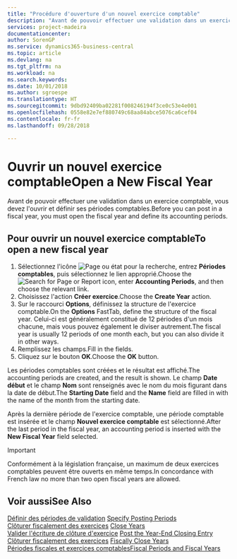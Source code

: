 ```yaml
---
title: "Procédure d'ouverture d'un nouvel exercice comptable"
description: "Avant de pouvoir effectuer une validation dans un exercice comptable, vous devez l'ouvrir et définir ses périodes comptables."
services: project-madeira
documentationcenter: 
author: SorenGP
ms.service: dynamics365-business-central
ms.topic: article
ms.devlang: na
ms.tgt_pltfrm: na
ms.workload: na
ms.search.keywords: 
ms.date: 10/01/2018
ms.author: sgroespe
ms.translationtype: HT
ms.sourcegitcommit: 9dbd92409ba02281f008246194f3ce0c53e4e001
ms.openlocfilehash: 0558e82e7ef880749c68aa84abce5076ca6cef04
ms.contentlocale: fr-fr
ms.lasthandoff: 09/28/2018

---
```

# <a name="open-a-new-fiscal-year"></a><span data-ttu-id="b5a78-103">Ouvrir un nouvel exercice comptable</span><span class="sxs-lookup"><span data-stu-id="b5a78-103">Open a New Fiscal Year</span></span>
<span data-ttu-id="b5a78-104">Avant de pouvoir effectuer une validation dans un exercice comptable, vous devez l'ouvrir et définir ses périodes comptables.</span><span class="sxs-lookup"><span data-stu-id="b5a78-104">Before you can post in a fiscal year, you must open the fiscal year and define its accounting periods.</span></span>  

## <a name="to-open-a-new-fiscal-year"></a><span data-ttu-id="b5a78-105">Pour ouvrir un nouvel exercice comptable</span><span class="sxs-lookup"><span data-stu-id="b5a78-105">To open a new fiscal year</span></span>  

1.  <span data-ttu-id="b5a78-106">Sélectionnez l'icône ![Page ou état pour la recherche](../../media/ui-search/search_small.png "Page ou état pour la recherche"), entrez **Périodes comptables**, puis sélectionnez le lien approprié.</span><span class="sxs-lookup"><span data-stu-id="b5a78-106">Choose the ![Search for Page or Report](../../media/ui-search/search_small.png "Search for Page or Report icon") icon, enter **Accounting Periods**, and then choose the relevant link.</span></span>  
2.  <span data-ttu-id="b5a78-107">Choisissez l'action **Créer exercice**.</span><span class="sxs-lookup"><span data-stu-id="b5a78-107">Choose the **Create Year** action.</span></span>  
3.  <span data-ttu-id="b5a78-108">Sur le raccourci **Options**, définissez la structure de l'exercice comptable.</span><span class="sxs-lookup"><span data-stu-id="b5a78-108">On the **Options** FastTab, define the structure of the fiscal year.</span></span> <span data-ttu-id="b5a78-109">Celui-ci est généralement constitué de 12 périodes d'un mois chacune, mais vous pouvez également le diviser autrement.</span><span class="sxs-lookup"><span data-stu-id="b5a78-109">The fiscal year is usually 12 periods of one month each, but you can also divide it in other ways.</span></span>  
4.  <span data-ttu-id="b5a78-110">Remplissez les champs.</span><span class="sxs-lookup"><span data-stu-id="b5a78-110">Fill in the fields.</span></span>  
5.  <span data-ttu-id="b5a78-111">Cliquez sur le bouton **OK**.</span><span class="sxs-lookup"><span data-stu-id="b5a78-111">Choose the **OK** button.</span></span>  

<span data-ttu-id="b5a78-112">Les périodes comptables sont créées et le résultat est affiché.</span><span class="sxs-lookup"><span data-stu-id="b5a78-112">The accounting periods are created, and the result is shown.</span></span> <span data-ttu-id="b5a78-113">Le champ **Date début** et le champ **Nom** sont renseignés avec le nom du mois figurant dans la date de début.</span><span class="sxs-lookup"><span data-stu-id="b5a78-113">The **Starting Date** field and the **Name** field are filled in with the name of the month from the starting date.</span></span>  

<span data-ttu-id="b5a78-114">Après la dernière période de l'exercice comptable, une période comptable est insérée et le champ **Nouvel exercice comptable** est sélectionné.</span><span class="sxs-lookup"><span data-stu-id="b5a78-114">After the last period in the fiscal year, an accounting period is inserted with the **New Fiscal Year** field selected.</span></span>  

> [!IMPORTANT]  
>  <span data-ttu-id="b5a78-115">Conformément à la législation française, un maximum de deux exercices comptables peuvent être ouverts en même temps.</span><span class="sxs-lookup"><span data-stu-id="b5a78-115">In concordance with French law no more than two open fiscal years are allowed.</span></span>  

## <a name="see-also"></a><span data-ttu-id="b5a78-116">Voir aussi</span><span class="sxs-lookup"><span data-stu-id="b5a78-116">See Also</span></span>  
 <span data-ttu-id="b5a78-117">[Définir des périodes de validation](how-to-specify-posting-periods.md) </span><span class="sxs-lookup"><span data-stu-id="b5a78-117">[Specify Posting Periods](how-to-specify-posting-periods.md) </span></span>  
 <span data-ttu-id="b5a78-118">[Clôturer fiscalement des exercices](how-to-close-years.md) </span><span class="sxs-lookup"><span data-stu-id="b5a78-118">[Close Years](how-to-close-years.md) </span></span>  
 <span data-ttu-id="b5a78-119">[Valider l'écriture de clôture d'exercice](how-to-post-the-year-end-closing-entry.md) </span><span class="sxs-lookup"><span data-stu-id="b5a78-119">[Post the Year-End Closing Entry](how-to-post-the-year-end-closing-entry.md) </span></span>  
 <span data-ttu-id="b5a78-120">[Clôturer fiscalement des exercices](how-to-fiscally-close-years.md) </span><span class="sxs-lookup"><span data-stu-id="b5a78-120">[Fiscally Close Years](how-to-fiscally-close-years.md) </span></span>  
 [<span data-ttu-id="b5a78-121">Périodes fiscales et exercices comptables</span><span class="sxs-lookup"><span data-stu-id="b5a78-121">Fiscal Periods and Fiscal Years</span></span>](fiscal-periods-and-fiscal-years.md)

